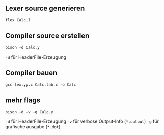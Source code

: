 ## Lexer source generieren

```shell
flex Calc.l
```


## Compiler source erstellen
```shell
bison -d Calc.y
```
`-d` für HeaderFile-Erzeugung
 
## Compiler bauen

```
gcc lex.yy.c Calc.tab.c -o Calc
```

## mehr flags

```shell
bison -d -v -g Calc.y
```
`-d` für HeaderFile-Erzeugung
`-v` für verbose Output-Info (`*.output`)
`-g` für grafische ausgabe (`*.dot`)
